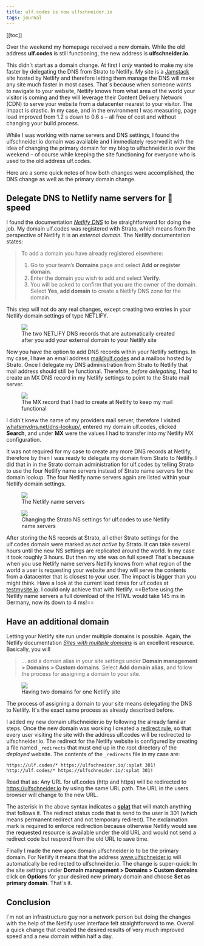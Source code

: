 ```yaml
---
title: ulf.codes is now ulfschneider.io
tags: journal
---
```

[[toc]]

Over the weekend my homepage received a new domain. While the old address **ulf.codes** is still functioning, the new address is **ulfschneider.io**.

This didn´t start as a domain change. At first I *only* wanted to make my site faster by delegating the DNS from Strato to Netlify. My site is a [Jamstack](/2022-09-28-jamstack-in-20-minutes/) site hosted by Netlify and therefore letting them manage the DNS will make any site much faster in most cases. That´s because when someone wants to navigate to your website, Netlify knows from what area of the world your visitor is coming and they will leverage their Content Delivery Network (CDN) to serve your website from a datacenter nearest to your visitor. The impact is drastic. In my case, and in the environment I was measuring, page load improved from 1.2 s down to 0.6 s – all free of cost and without changing your build process.

While I was working with name servers and DNS settings, I found the ulfschneider.io domain was available and I immediately reserved it with the idea of changing the primary domain for my blog to ulfschneider.io over the weekend – of course while keeping the site functioning for everyone who is used to the old address ulf.codes.

Here are a some quick notes of how both changes were accomplished, the DNS change as well as the primary domain change.

## Delegate DNS to Netlify name servers for 🚀 speed

I found the documentation [<cite>Netlify DNS</cite>](https://docs.netlify.com/domains-https/netlify-dns/) to be straightforward for doing the job. My domain ulf.codes was registered with Strato, which means from the perspective of Netlify it is an *external domain.* The Netlify documentation states:

> To add a domain you have already registered elsewhere:
> 
> 1. Go to your team’s **Domains** page and select **Add or register domain**.
> 2. Enter the domain you wish to add and select **Verify**.
> 3. You will be asked to confirm that you are the owner of the domain. Select **Yes, add domain** to create a Netlify DNS zone for the domain.

This step will not do any real changes, except creating two entries in your Netlify domain settings of type NETLIFY.

<figure>
<img src="/img/journal/netlify-settings-ulf-codes.png">
<figcaption>The two NETLIFY DNS records that are automatically created after you add your external domain to your Netlify site</figcaption>
</figure>

Now you have the option to add DNS records within your Netlify settings. In my case, I have an email address  mail@ulf.codes and a mailbox hosted by Strato. Once I delegate my DNS administration from Strato to Netlify that mail address should still be functional. Therefore, *before delegating,* I had to create an MX DNS record in my Netlify settings to point to the Strato mail server. 

<figure>
<img src="/img/journal/netlify-settings-ulf-codes-mail.png">
<figcaption>The MX record that I had to create at Netlify to keep my mail functional</figcaption>
</figure>

I didn´t knew the name of my providers mail server, therefore I visited [whatsmydns.net/dns-lookup/](https://www.whatsmydns.net/dns-lookup/), entered my domain ulf.codes, clicked **Search**, and under **MX** were the values I had to transfer into my Netlify MX configuration.

It was not required for my case to create any more DNS records at Netlify, therefore by then I was ready to delegate my domain from Strato to Netlify. I did that in in the Strato domain administration for ulf.codes by telling Strato to use the four Netlify name servers instead of Strato name servers for the domain lookup. The four Netlify name servers again are listed within your Netlify domain settings. 

<figure>
<img src="/img/journal/netlify-name-servers-ulf-codes.png">
<figcaption>The Netlify name servers</figcaption>
</figure>

<figure>
<img src="/img/journal/strato-ns-settings-ulf-codes.png">
<figcaption>Changing the Strato NS settings for ulf.codes to use Netlify name servers</figcaption>
</figure>

After storing the NS records at Strato, all other Strato settings for the ulf.codes domain were marked as *not active* by Strato. It can take several hours until the new NS settings are replicated around the world. In my case it took roughly 3 hours. But then my site was on full speed! That´s because when you use Netlify name servers Netlify knows from what region of the world a user is requesting your website and they will serve the contents from a datacenter that is closest to your user. The impact is bigger than you might think. Have a look at the current load times for ulf.codes at [testmysite.io](https://testmysite.io/637a79d4ccca0b63641bb7ed/ulf.codes). I could only achieve that with Netlify. ==Before using the Netlify name servers a full download of the HTML would take 145 ms in Germany, now its down to 4 ms!==


## Have an additional domain 

Letting your Netlify site run under multiple domains is possible. Again, the Netlify documentation [<cite>Sites with multiple domains</cite>](https://docs.netlify.com/domains-https/custom-domains/multiple-domains/) is an excellent resource. Basically, you will 

> … add a domain alias in your site settings under **Domain management > Domains > Custom domains**. Select **Add domain alias**, and follow the process for assigning a domain to your site.

<figure>
<img src="/img/journal/two-domains-for-one-netlify-site.png">
<figcaption>Having two domains for one Netlify site</figcaption>
</figure>

The process of assigning a domain to your site means delegating the DNS to Netlify. It´s the exact same process as already described before.

I added my new domain ulfschneider.io by following the already familiar steps. Once the new domain was working I created a [redirect rule](https://docs.netlify.com/routing/redirects/), so that every user visiting the site with the address ulf.codes will be redirected to ulfschneider.io. The redirect for the Netlify website is configured by creating a file named `_redirects` that must end up in the root directory of the *deployed* website. The contents of the `_redirects` file in my case are:

```
https://ulf.codes/* https://ulfschneider.io/:splat 301!
http://ulf.codes/* https://ulfschneider.io/:splat 301!
```

Read that as: Any URL for ulf.codes (http and https) will be redirected to https://ulfschneider.io by using the same URL path. The URL in the users browser will change to the new URL.

The asterisk in the above syntax indicates a [**splat**](https://docs.netlify.com/routing/redirects/redirect-options/#splats) that will match anything that follows it. The redirect status code that is send to the user is 301 (which means permanent redirect and not temporary redirect). The exclamation mark is required to enforce redirection because otherwise Netlify would see the requested resource is available under the old URL and would not send a redirect code but respond from the old URL to save time. 

Finally I made the new apex domain ulfschneider.io to be the primary domain. For Netlify it means that the address www.ulfschneider.io will automatically be redirected to ulfschneider.io. The change is super-quick: In the site settings under **Domain management > Domains > Custom domains** click on **Options** for your desired new primary domain and choose **Set as primary domain**. That´s it. 

## Conclusion

I´m not an infrastructure guy nor a network person but doing the changes with the help of the Netlify user interface felt straightforward to me. Overall a quick change that created the desired results of very much improved speed and a new domain within half a day. 
